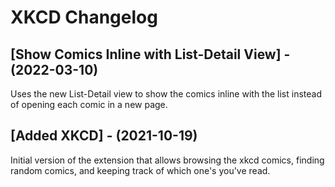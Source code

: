 # XKCD Changelog

## [Show Comics Inline with List-Detail View] - (2022-03-10)

Uses the new List-Detail view to show the comics inline with the list instead of opening each comic in a new page.

## [Added XKCD] - (2021-10-19)

Initial version of the extension that allows browsing the xkcd comics, finding random comics, and keeping track of which one's you've read.
